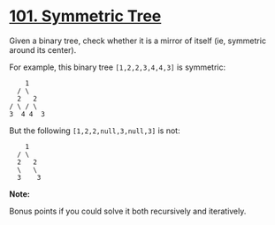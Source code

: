 # [101. Symmetric Tree](https://leetcode.com/problems/symmetric-tree/)

Given a binary tree, check whether it is a mirror of itself (ie, symmetric around its center).

For example, this binary tree `[1,2,2,3,4,4,3]` is symmetric:

        1
      / \
      2   2
    / \ / \
    3  4 4  3

But the following `[1,2,2,null,3,null,3]` is not:

        1
      / \
      2   2
      \   \
      3    3

**Note:**

Bonus points if you could solve it both recursively and iteratively.

